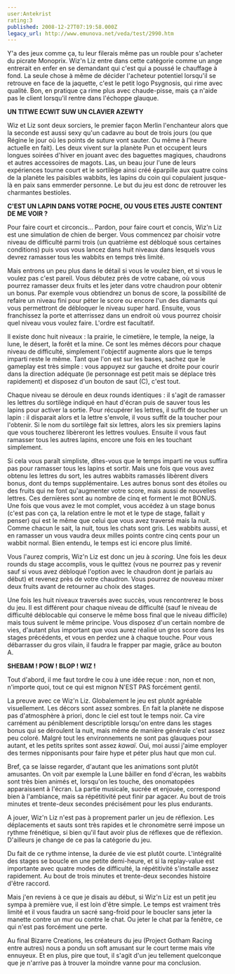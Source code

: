 ```yaml
---
user:Antekrist
rating:3
published: 2008-12-27T07:19:58.000Z
legacy_url: http://www.emunova.net/veda/test/2990.htm
---
```

Y'a des jeux comme ça, tu leur filerais même pas un rouble pour s'acheter du picrate Monoprix. Wiz'n Liz entre dans cette catégorie comme un ange entrerait en enfer en se demandant qui c'est qui a poussé le chauffage à fond. La seule chose à même de décider l'acheteur potentiel lorsqu'il se retrouve en face de la jaquette, c'est le petit logo Psygnosis, qui rime avec qualité. Bon, en pratique ça rime plus avec chaude-pisse, mais ça n'aide pas le client lorsqu'il rentre dans l'échoppe glauque.  

  

**UN TITWE ECWIT SUW UN CLAVIER AZEWTY**  

Wiz et Liz sont deux sorciers, le premier façon Merlin l'enchanteur alors que la seconde est aussi sexy qu'un cadavre au bout de trois jours (ou que Régine le jour où les points de suture vont sauter. Ou même à l'heure actuelle en fait). Les deux vivent sur la planète Pun et occupent leurs longues soirées d'hiver en jouant avec des baguettes magiques, chaudrons et autres accessoires de magots. Las, un beau jour l'une de leurs expériences tourne court et le sortilège ainsi créé éparpille aux quatre coins de la planète les paisibles wabbits, les lapins du coin qui copulaient jusque-là en paix sans emmerder personne. Le but du jeu est donc de retrouver les charmantes bestioles.  

  

**C'EST UN LAPIN DANS VOTRE POCHE, OU VOUS ETES JUSTE CONTENT DE ME VOIR ?**  

Pour faire court et circoncis... Pardon, pour faire court et concis, Wiz'n Liz est une simulation de chien de berger. Vous commencez par choisir votre niveau de difficulté parmi trois (un quatrième est débloqué sous certaines conditions) puis vous vous lancez dans huit niveaux dans lesquels vous devrez ramasser tous les wabbits en temps très limité.  

Mais entrons un peu plus dans le détail si vous le voulez bien, et si vous le voulez pas c'est pareil. Vous débutez près de votre cabane, où vous pourrez ramasser deux fruits et les jeter dans votre chaudron pour obtenir un bonus. Par exemple vous obtiendrez un bonus de score, la possibilité de refaire un niveau fini pour péter le score ou encore l'un des diamants qui vous permettront de débloquer le niveau super hard. Ensuite, vous franchissez la porte et atterrissez dans un endroit où vous pourrez choisir quel niveau vous voulez faire. L'ordre est facultatif.  

Il existe donc huit niveaux : la prairie, le cimetière, le temple, la neige, la lune, le désert, la forêt et la mine. Ce sont les mêmes décors pour chaque niveau de difficulté, simplement l'objectif augmente alors que le temps imparti reste le même. Tant que l'on est sur les bases, sachez que le gameplay est très simple : vous appuyez sur gauche et droite pour courir dans la direction adéquate (le personnage est petit mais se déplace très rapidement) et disposez d'un bouton de saut (C), c'est tout.  

Chaque niveau se déroule en deux rounds identiques : il s'agit de ramasser les lettres du sortilège indiqué en haut d'écran puis de sauver tous les lapins pour activer la sortie. Pour récupérer les lettres, il suffit de toucher un lapin : il disparait alors et la lettre s'envole, il vous suffit de la toucher pour l'obtenir. Si le nom du sortilège fait six lettres, alors les six premiers lapins que vous toucherez libèreront les lettres voulues. Ensuite il vous faut ramasser tous les autres lapins, encore une fois en les touchant simplement.  

Si cela vous paraît simpliste, dîtes-vous que le temps imparti ne vous suffira pas pour ramasser tous les lapins et sortir. Mais une fois que vous avez obtenu les lettres du sort, les autres wabbits ramassés libèrent divers bonus, dont du temps supplémentaire. Les autres bonus sont des étoiles ou des fruits qui ne font qu'augmenter votre score, mais aussi de nouvelles lettres. Ces dernières sont au nombre de cinq et forment le mot BONUS. Une fois que vous avez le mot complet, vous accédez à un stage bonus (c'est pas con ça, la relation entre le mot et le type de stage, fallait y penser) qui est le même que celui que vous avez traversé mais la nuit. Comme chacun le sait, la nuit, tous les chats sont gris. Les wabbits aussi, et en ramasser un vous vaudra deux milles points contre cinq cents pour un wabbit normal. Bien entendu, le temps est ici encore plus limité.  

Vous l'aurez compris, Wiz'n Liz est donc un jeu à _scoring_. Une fois les deux rounds du stage accomplis, vous le quittez (vous ne pourrez pas y revenir sauf si vous avez débloqué l'option avec le chaudron dont je parlais au début) et revenez près de votre chaudron. Vous pourrez de nouveau mixer deux fruits avant de retourner au choix des stages.  

Une fois les huit niveaux traversés avec succès, vous rencontrerez le boss du jeu. Il est différent pour chaque niveau de difficulté (sauf le niveau de difficulté déblocable qui conserve le même boss final que le niveau difficile) mais tous suivent le même principe. Vous disposez d'un certain nombre de vies, d'autant plus important que vous aurez réalisé un gros score dans les stages précédents, et vous en perdez une à chaque touche. Pour vous débarrasser du gros vilain, il faudra le frapper par magie, grâce au bouton A.  

  

**SHEBAM ! POW ! BLOP ! WIZ !**  

Tout d'abord, il me faut tordre le cou à une idée reçue : non, non et non, n'importe quoi, tout ce qui est mignon N'EST PAS forcément gentil.   

La preuve avec ce Wiz'n Liz. Globalement le jeu est plutôt agréable visuellement. Les décors sont assez sombres. En fait la planète ne dispose pas d'atmosphère à priori, donc le ciel est tout le temps noir. Ca vire carrément au péniblement descriptible lorsqu'on entre dans les stages bonus qui se déroulent la nuit, mais même de manière générale c'est assez peu coloré. Malgré tout les environnements ne sont pas glauques pour autant, et les petits sprites sont assez _kawaï_. Oui, moi aussi j'aime employer des termes nipponisants pour faire hype et péter plus haut que mon cul.  

Bref, ça se laisse regarder, d'autant que les animations sont plutôt amusantes. On voit par exemple la Lune bâiller en fond d'écran, les wabbits sont très bien animés et, lorsqu'on les touche, des onomatopées apparaissent à l'écran. La partie musicale, sucrée et enjouée, correspond bien à l'ambiance, mais sa répétitivité peut finir par agacer. Au bout de trois minutes et trente-deux secondes précisément pour les plus endurants.  

A jouer, Wiz'n Liz n'est pas à proprement parler un jeu de réflexion. Les déplacements et sauts sont très rapides et le chronomètre serré impose un rythme frénétique, si bien qu'il faut avoir plus de réflexes que de réflexion. D'ailleurs je change de ce pas la catégorie du jeu.  

Du fait de ce rythme intense, la durée de vie est plutôt courte. L'intégralité des stages se boucle en une petite demi-heure, et si la replay-value est importante avec quatre modes de difficulté, la répétitivité s'installe assez rapidement. Au bout de trois minutes et trente-deux secondes histoire d'être raccord.  

Mais j'en reviens à ce que je disais au début, si Wiz'n Liz est un petit jeu sympa à première vue, il est loin d'être simple. Le temps est vraiment très limité et il vous faudra un sacré sang-froid pour le boucler sans jeter la manette contre un mur ou contre le chat. Ou jeter le chat par la fenêtre, ce qui n'est pas forcément une perte.  

Au final Bizarre Creations, les créateurs du jeu (Project Gotham Racing entre autres) nous a pondu un soft amusant sur le court terme mais vite ennuyeux. Et en plus, pire que tout, il s'agit d'un jeu tellement quelconque que je n'arrive pas à trouver la moindre vanne pour ma conclusion.